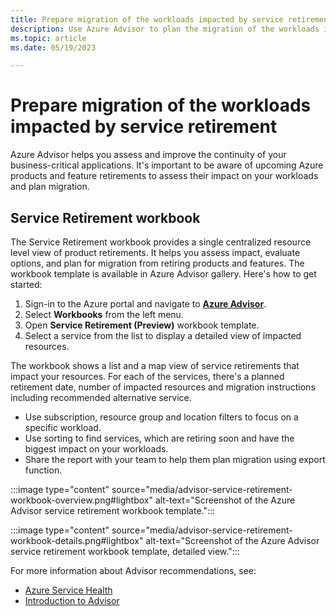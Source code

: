 ```yaml
---
title: Prepare migration of the workloads impacted by service retirements.
description: Use Azure Advisor to plan the migration of the workloads impacted by service retirements.
ms.topic: article
ms.date: 05/19/2023

---
```


# Prepare migration of the workloads impacted by service retirement

Azure Advisor helps you assess and improve the continuity of your business-critical applications. It's important to be aware of upcoming Azure products and feature retirements to assess their impact on your workloads and plan migration.

## Service Retirement workbook

The Service Retirement workbook provides a single centralized resource level view of product retirements. It helps you assess impact, evaluate options, and plan for migration from retiring products and features. The workbook template is available in Azure Advisor gallery.
Here's how to get started:

1.	Sign-in to the Azure portal and navigate to [**Azure Advisor**](https://portal.azure.com).
1.	Select **Workbooks** from the left menu.
1.	Open **Service Retirement (Preview)** workbook template.
1.	Select a service from the list to display a detailed view of impacted resources.

The workbook shows a list and a map view of service retirements that impact your resources. For each of the services, there's a planned retirement date, number of impacted resources and migration instructions including recommended alternative service.

*	Use subscription, resource group and location filters to focus on a specific workload.
*	Use sorting to find services, which are retiring soon and have the biggest impact on your workloads. 
*	Share the report with your team to help them plan migration using export function.

:::image type="content" source="media/advisor-service-retirement-workbook-overview.png#lightbox" alt-text="Screenshot of the Azure Advisor service retirement workbook template.":::

:::image type="content" source="media/advisor-service-retirement-workbook-details.png#lightbox" alt-text="Screenshot of the Azure Advisor service retirement workbook template, detailed view.":::

 
For more information about Advisor recommendations, see:
* [Azure Service Health](/service-health/overview.md)
* [Introduction to Advisor](advisor-overview.md)

